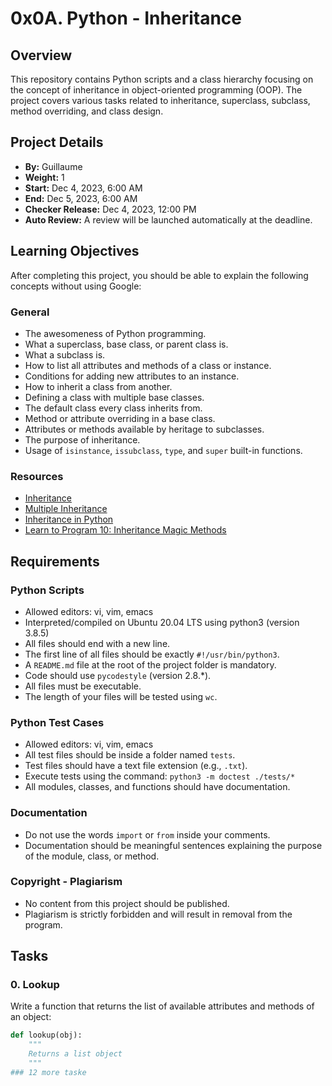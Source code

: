 # 0x0A. Python - Inheritance

## Overview
This repository contains Python scripts and a class hierarchy focusing on the concept of inheritance in object-oriented programming (OOP). The project covers various tasks related to inheritance, superclass, subclass, method overriding, and class design.

## Project Details
- **By:** Guillaume
- **Weight:** 1
- **Start:** Dec 4, 2023, 6:00 AM
- **End:** Dec 5, 2023, 6:00 AM
- **Checker Release:** Dec 4, 2023, 12:00 PM
- **Auto Review:** A review will be launched automatically at the deadline.

## Learning Objectives
After completing this project, you should be able to explain the following concepts without using Google:

### General
- The awesomeness of Python programming.
- What a superclass, base class, or parent class is.
- What a subclass is.
- How to list all attributes and methods of a class or instance.
- Conditions for adding new attributes to an instance.
- How to inherit a class from another.
- Defining a class with multiple base classes.
- The default class every class inherits from.
- Method or attribute overriding in a base class.
- Attributes or methods available by heritage to subclasses.
- The purpose of inheritance.
- Usage of `isinstance`, `issubclass`, `type`, and `super` built-in functions.

### Resources
- [Inheritance](#)
- [Multiple Inheritance](#)
- [Inheritance in Python](#)
- [Learn to Program 10: Inheritance Magic Methods](#)

## Requirements
### Python Scripts
- Allowed editors: vi, vim, emacs
- Interpreted/compiled on Ubuntu 20.04 LTS using python3 (version 3.8.5)
- All files should end with a new line.
- The first line of all files should be exactly `#!/usr/bin/python3`.
- A `README.md` file at the root of the project folder is mandatory.
- Code should use `pycodestyle` (version 2.8.*).
- All files must be executable.
- The length of your files will be tested using `wc`.

### Python Test Cases
- Allowed editors: vi, vim, emacs
- All test files should be inside a folder named `tests`.
- Test files should have a text file extension (e.g., `.txt`).
- Execute tests using the command: `python3 -m doctest ./tests/*`
- All modules, classes, and functions should have documentation.

### Documentation
- Do not use the words `import` or `from` inside your comments.
- Documentation should be meaningful sentences explaining the purpose of the module, class, or method.

### Copyright - Plagiarism
- No content from this project should be published.
- Plagiarism is strictly forbidden and will result in removal from the program.

## Tasks
### 0. Lookup
Write a function that returns the list of available attributes and methods of an object:

```python
def lookup(obj):
    """
    Returns a list object
    """
### 12 more taske
